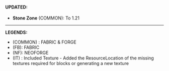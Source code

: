 #### UPDATED: 
- **Stone Zone** (COMMON): To 1.21

---

**LEGENDS:**
- (COMMON) : FABRIC & FORGE
- (FB): FABRIC
- (NF): NEOFORGE
- (IT) : Included Texture - Added the ResourceLocation of the missing textures required for blocks or generating a new texture
